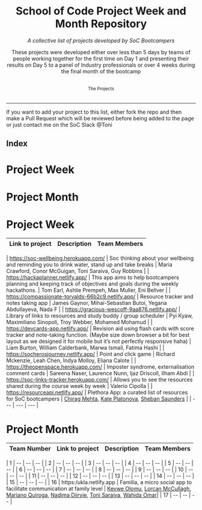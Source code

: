 <div align="center">
    <h1>School of Code Project Week and Month Repository</h1>
    <i>A collective list of projects developed by SoC Bootcampers</i>
    <p>These projects were developed either over less than 5 days by teams of people working together for the first time on Day 1 and presenting their results on Day 5 to a panel of Industry professionals or over 4 weeks during the final month of the bootcamp</p>
</div>

<br />

<div align="center">
    <sub>The Projects</sub>
    </div><br />

---
If you want to add your project to this list, either fork the repo and then make a Pull Request which will be reviewed before being added to the page or just contact me on the SoC Slack @Toni 

## Index
# Project Week
# Project Month


# Project Week

| Link to project    | Description            | Team Members        |
| ------------------------------------------ | ------------------------------------------------------------------------------------- | -------------------------------------------------------------------------------------------------- |

| https://soc-wellbeing.herokuapp.com/               | Soc thinking about your wellbeing and reminding you to drink water, stand up and take breaks                                                                                                    | Maria Crawford, Conor McGuigan, Toni Saraiva, Guy Robbins                                                                             |
| https://hackaplanner.netlify.app/                  | This app aims to help bootcampers planning and keeping track of objectives and goals during the weekly hackathons.                                                                              | Tom Earl, Ashlie Prempeh, Max Muller, Eni Bellver                                                                                     |
| https://compassionate-torvalds-66b2c9.netlify.app/ | Resource tracker and notes taking app                                                                                                                                                           | James Gaynor, Mihai-Sebastian Butoi, Yegana Abdullayeva, Nada F                                                                       |
| https://gracious-wescoff-9aa876.netlify.app/       | Library of links to resources and study buddy / group scheduler                                                                                                                                 | Pyi Kyaw, Maximiliano Sinopoli, Troy Webber, Mohamed Mohamud                                                                          |
| https://devcards-app.netlify.app/                  | Revision aid using flash cards with score tracker and note-taking function. (Maybe size down browser a bit for best layout as we designed it for mobile but it’s not perfectly responsive haha) | Liam Burton, William Calderbank, Marwa Ismail, Fatima Hashi                                                                           |
| https://socherosjourney.netlify.app/               | Point and click game                                                                                                                                                                            | Richard Mckenzie, Leah Chen, Indya Molloy, Eliana Calote                                                                              |
| https://theopenspace.herokuapp.com/                | Imposter syndrome, externalisation comment cards                                                                                                                                                | Sareena Naser, Laurence Nunn, Ijaz Driscoll, Ilham Abdi                                                                               |
| https://soc-links-tracker.herokuapp.com/           | Allows you to see the resources shared during the course week by week                                                                                                                           | Valerio Cipolla                                                                                                                       |
| https://resourceapi.netlify.app/                   | Plethora App: a curated list of resources for SoC bootcampers                                                                                                                                   | [Chirag Mehta](https://github.com/chirazzzz), [Kate Platonova](https://github.com/E-K8), [Sheban Saunders](https://github.com/Sheb95) |
| ---                                                | ---                                                                                                                                                                                             | ---                                                                                                                                   |
# Project Month

| Team Number | Link to project  |  Description     | Team Members | 
| -------- |  ------------------- | ----------------------- | --------- |


 | 1 | -- | -- | -- |
 | 2 |  -- | -- | -- |
 | 3 |  -- | -- | -- |
 | 4 |  -- | -- | -- |
 | 5 |  -- | -- | -- |
 | 6 |  -- | -- | -- |
 | 7 |  -- | -- | -- |
 | 8 |  -- | -- | -- |
 | 9 |  -- | -- | -- |
 | 10 |  -- | -- | -- |
 | 11 |  -- | -- | -- |
 | 12 |  -- | -- | -- |
 | 13 |  -- | -- | -- |
 | 14 |  -- | -- | -- |
 | 15 |  -- | -- | -- |
| 16 | https:/ukla.netlify.app             | Familia, a micro social app to facilitate communication at family level                                                                | [Kevwe Olomu](), [Lorcan McCullagh](), [Mariano Quiroga](), [Nadjma Diiryie](), [Toni Saraiva](https://github.com/Tonisaraiva), [Wahida Omar]()|
| 17 |  -- | -- | -- |

             